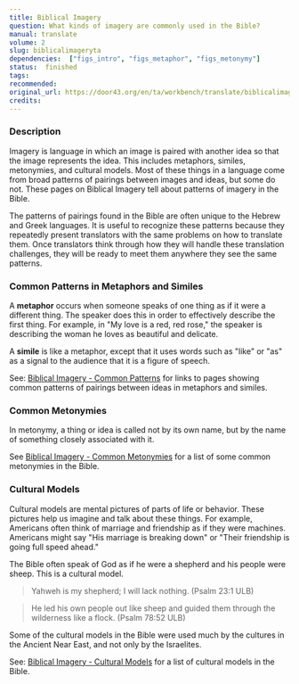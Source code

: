 ```yaml
---
title: Biblical Imagery
question: What kinds of imagery are commonly used in the Bible?
manual: translate
volume: 2
slug: biblicalimageryta
dependencies:  ["figs_intro", "figs_metaphor", "figs_metonymy"]
status:  finished
tags: 
recommended: 
original_url: https://door43.org/en/ta/workbench/translate/biblicalimageryta
credits: 
---
```


### Description

Imagery is language in which an image is paired with another idea so that the image represents the idea. This includes metaphors, similes, metonymies, and cultural models. Most of these things in a language come from broad patterns of pairings between images and ideas, but some do not. These pages on Biblical Imagery tell about patterns of imagery in the Bible.

The patterns of pairings found in the Bible are often unique to the Hebrew and Greek languages. It is useful to recognize these patterns because they repeatedly present translators with the same problems on how to translate them. Once translators think through how they will handle these translation challenges, they will be ready to meet them anywhere they see the same patterns.

### Common Patterns in Metaphors and Similes 

A **metaphor** occurs when someone speaks of one thing as if it were a different thing. The speaker does this in order to effectively describe the first thing. For example, in "My love is a red, red rose," the speaker is describing the woman he loves as beautiful and delicate. 

A **simile** is like a metaphor, except that it uses words such as "like" or "as" as a signal to the audience that it is a figure of speech.

See: [Biblical Imagery - Common Patterns](translate_bita_part1.md) for links to pages showing common patterns of pairings between ideas in metaphors and similes.

### Common Metonymies 

In metonymy, a thing or idea is called not by its own name, but by the name of something closely associated with it. 

See [Biblical Imagery - Common Metonymies](translate_bita_part2.md) for a list of some common metonymies in the Bible.


### Cultural Models 
Cultural models are mental pictures of parts of life or behavior. These pictures help us imagine and talk about these things. For example, Americans often think of marriage and friendship as if they were machines. Americans might say "His marriage is breaking down" or "Their friendship is going full speed ahead." 

The Bible often speak of God as if he were a shepherd and his people were sheep. This is a cultural model.

<blockquote>Yahweh is my shepherd; I will lack nothing. (Psalm 23:1 ULB)</blockquote>

>He led his own people out like sheep and guided them through the wilderness like a flock. (Psalm 78:52 ULB)


Some of the cultural models in the Bible were used much by the cultures in the Ancient Near East, and not only by the Israelites. 

See: [Biblical Imagery - Cultural Models](translate_bita_part3.md) for a list of cultural models in the Bible.
